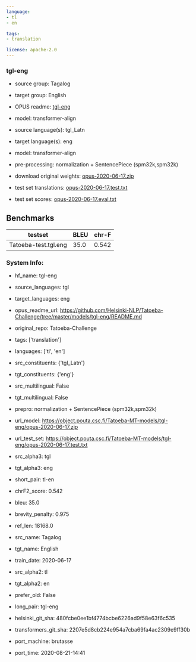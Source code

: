 ```yaml
---
language: 
- tl
- en

tags:
- translation

license: apache-2.0
---
```


### tgl-eng

* source group: Tagalog 
* target group: English 
*  OPUS readme: [tgl-eng](https://github.com/Helsinki-NLP/Tatoeba-Challenge/tree/master/models/tgl-eng/README.md)

*  model: transformer-align
* source language(s): tgl_Latn
* target language(s): eng
* model: transformer-align
* pre-processing: normalization + SentencePiece (spm32k,spm32k)
* download original weights: [opus-2020-06-17.zip](https://object.pouta.csc.fi/Tatoeba-MT-models/tgl-eng/opus-2020-06-17.zip)
* test set translations: [opus-2020-06-17.test.txt](https://object.pouta.csc.fi/Tatoeba-MT-models/tgl-eng/opus-2020-06-17.test.txt)
* test set scores: [opus-2020-06-17.eval.txt](https://object.pouta.csc.fi/Tatoeba-MT-models/tgl-eng/opus-2020-06-17.eval.txt)

## Benchmarks

| testset               | BLEU  | chr-F |
|-----------------------|-------|-------|
| Tatoeba-test.tgl.eng 	| 35.0 	| 0.542 |


### System Info: 
- hf_name: tgl-eng

- source_languages: tgl

- target_languages: eng

- opus_readme_url: https://github.com/Helsinki-NLP/Tatoeba-Challenge/tree/master/models/tgl-eng/README.md

- original_repo: Tatoeba-Challenge

- tags: ['translation']

- languages: ['tl', 'en']

- src_constituents: {'tgl_Latn'}

- tgt_constituents: {'eng'}

- src_multilingual: False

- tgt_multilingual: False

- prepro:  normalization + SentencePiece (spm32k,spm32k)

- url_model: https://object.pouta.csc.fi/Tatoeba-MT-models/tgl-eng/opus-2020-06-17.zip

- url_test_set: https://object.pouta.csc.fi/Tatoeba-MT-models/tgl-eng/opus-2020-06-17.test.txt

- src_alpha3: tgl

- tgt_alpha3: eng

- short_pair: tl-en

- chrF2_score: 0.542

- bleu: 35.0

- brevity_penalty: 0.975

- ref_len: 18168.0

- src_name: Tagalog

- tgt_name: English

- train_date: 2020-06-17

- src_alpha2: tl

- tgt_alpha2: en

- prefer_old: False

- long_pair: tgl-eng

- helsinki_git_sha: 480fcbe0ee1bf4774bcbe6226ad9f58e63f6c535

- transformers_git_sha: 2207e5d8cb224e954a7cba69fa4ac2309e9ff30b

- port_machine: brutasse

- port_time: 2020-08-21-14:41